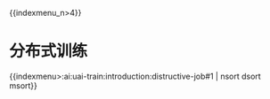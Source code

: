 {{indexmenu_n>4}}

# 分布式训练

{{indexmenu>:ai:uai-train:introduction:distructive-job#1 | nsort dsort msort}}
